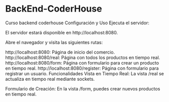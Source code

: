 # BackEnd-CoderHouse
Curso backend coderhouse
Configuración y Uso
Ejecuta el servidor:

El servidor estará disponible en http://localhost:8080.

Abre el navegador y visita las siguientes rutas:

http://localhost:8080: Página de inicio del comercio.
http://localhost:8080/real: Página con todos los productos en tiempo real.
http://localhost:8080/form: Página con formulario para crear un producto en tiempo real.
http://localhost:8080/register: Página con formulario para registrar un usuario.
Funcionalidades
Vista en Tiempo Real: La vista /real se actualiza en tiempo real mediante sockets.

Formulario de Creación: En la vista /form, puedes crear nuevos productos en tiempo real.
